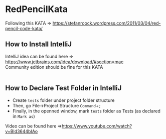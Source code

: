 # RedPencilKata
Following this KATA => https://stefanroock.wordpress.com/2011/03/04/red-pencil-code-kata/

## How to Install IntelliJ
IntelliJ idea can be found here => https://www.jetbrains.com/idea/download/#section=mac</br>
Community edition should be fine for this KATA
</br></br>

## How to Declare Test Folder in IntelliJ
 - Create `tests` folder under project folder structure
 - Then, go File->Project Structure `Command`+`;`
 - Finally, in the openned window, mark `tests` folder as Tests (as declared in `Mark as`)
 
Video can be found here =>https://www.youtube.com/watch?v=Bld3644bIAo
